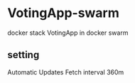 # VotingApp-swarm
 docker stack VotingApp in docker swarm
## setting
Automatic Updates
Fetch interval 360m
